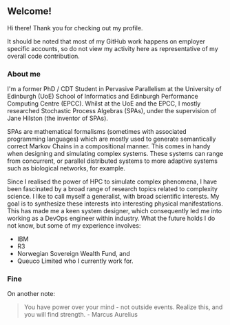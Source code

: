 ## Welcome!

Hi there! Thank you for checking out my profile. 

It should be noted that most of my GitHub work happens on employer specific accounts, so do not view my activity here as representative of my overall code contribution.

### About me

I'm a former PhD / CDT Student in Pervasive Parallelism at the University of Edinburgh (UoE) School of Informatics and Edinburgh Performance Computing Centre (EPCC). Whilst at the UoE and the EPCC, I mostly researched Stochastic Process Algebras (SPAs), under the supervision of Jane Hilston (the inventor of SPAs). 

SPAs are mathematical formalisms (sometimes with associated programming languages) which are mostly used to generate semantically correct Markov Chains in a compositional manner. This comes in handy when designing and simulating complex systems. These systems can range from concurrent, or parallel distributed systems to more adaptive systems such as biological networks, for example. 

Since I realised the power of HPC to simulate complex phenomena, I have been fascinated by a broad range of research topics related to complexity science. I like to call myself a generalist, with broad scientific interests. My goal is to synthesize these interests into interesting physical manifestations. This has made me a keen system designer, which consequently led me into working as a DevOps engineer within industry. What the future holds I do not know, but some of my experience involves:

- IBM
- R3
- Norwegian Sovereign Wealth Fund, and
- Queuco Limited who I currently work for.

### Fine

On another note:

> You have power over your mind - not outside events. Realize this, and you will find strength. - Marcus Aurelius
